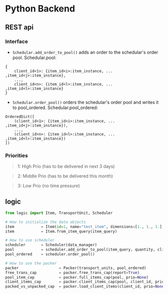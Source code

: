 # Python Backend

## REST api

### Interface
* `Schedular.add_order_to_pool()` adds an order to the schedular's order pool.
Schedular.pool:
```
{   
    client_id<1>: {item_id<i>:item_instance, ... ,item_id<j>:item_instance},
    ...,
    client_id<n>: {item_id<l>:item_instance, ... ,item_id<l>:item_instance}
}
```
* `Schedular.order_pool()` orders the schedular's order pool and writes it to pool_ordered.
Schedular.pool_ordered:
```
OrderedDict([ 
    (client_id<1>: {item_id<i>:item_instance, ... ,item_id<j>:item_instance}),
    ...,
    (client_id<n>: {item_id<l>:item_instance, ... ,item_id<l>:item_instance})
])
```


### Priorities
> 1:  High Prio (has to be delivered in next 3 days)

> 2:  Middle Prio (has to be delivered this month)

> 3:  Low Prio (no time pressure)

## logic

```python
from logic import Item, TransportUnit, Scheduler

# How to initialize the data objects
item            = Item(id=1, name="test_item", dimensions=[1., 1., 1.], weight=1.)
item            = Item.from_item_query(item_query)

# How to use scheduler
scheduler       = Scheduler(data_manager)
pool            = scheduler.add_order_to_pool(item_query, quantity, client_id, order_id, date, out_date, prio):
pool_ordered    = scheduler.order_pool()

# How to use the packer
packer                  = Packer(transport_units, pool_ordered)
free_trans_cap          = packer.free_trans_cap(report=True)
pool_item_cap           = packer.full_items_cap(pool, prio=None)
client_items_cap        = packer.client_items_cap(pool, client_id, prio=None, order_id=None)
packed_vs_unpacked_cap  = packer.load_client_items(client_id, prio=None)
```
